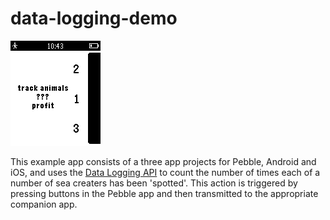 # data-logging-demo

![screenshot](data-logging-demo-screenshot.png)

This example app consists of a three app projects for Pebble, Android and iOS, 
and uses the 
[Data Logging API](/https://developer.getpebble.com/docs/c/group___data_logging.html) 
to count the number of times each of a number of sea creaters has been
'spotted'. This action is triggered by pressing buttons in the Pebble app and
then transmitted to the appropriate companion app.
